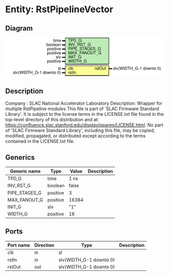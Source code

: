 # Entity: RstPipelineVector

## Diagram

![Diagram](RstPipelineVector.svg "Diagram")
## Description

Company    : SLAC National Accelerator Laboratory
Description: Wrapper for multiple RstPipeline modules
This file is part of 'SLAC Firmware Standard Library'.
It is subject to the license terms in the LICENSE.txt file found in the
top-level directory of this distribution and at:
   https://confluence.slac.stanford.edu/display/ppareg/LICENSE.html.
No part of 'SLAC Firmware Standard Library', including this file,
may be copied, modified, propagated, or distributed except according to
the terms contained in the LICENSE.txt file.
## Generics

| Generic name  | Type     | Value | Description |
| ------------- | -------- | ----- | ----------- |
| TPD_G         | time     | 1 ns  |             |
| INV_RST_G     | boolean  | false |             |
| PIPE_STAGES_G | positive | 3     |             |
| MAX_FANOUT_G  | positive | 16384 |             |
| INIT_G        | slv      | "1"   |             |
| WIDTH_G       | positive | 16    |             |
## Ports

| Port name | Direction | Type                    | Description |
| --------- | --------- | ----------------------- | ----------- |
| clk       | in        | sl                      |             |
| rstIn     | in        | slv(WIDTH_G-1 downto 0) |             |
| rstOut    | out       | slv(WIDTH_G-1 downto 0) |             |
